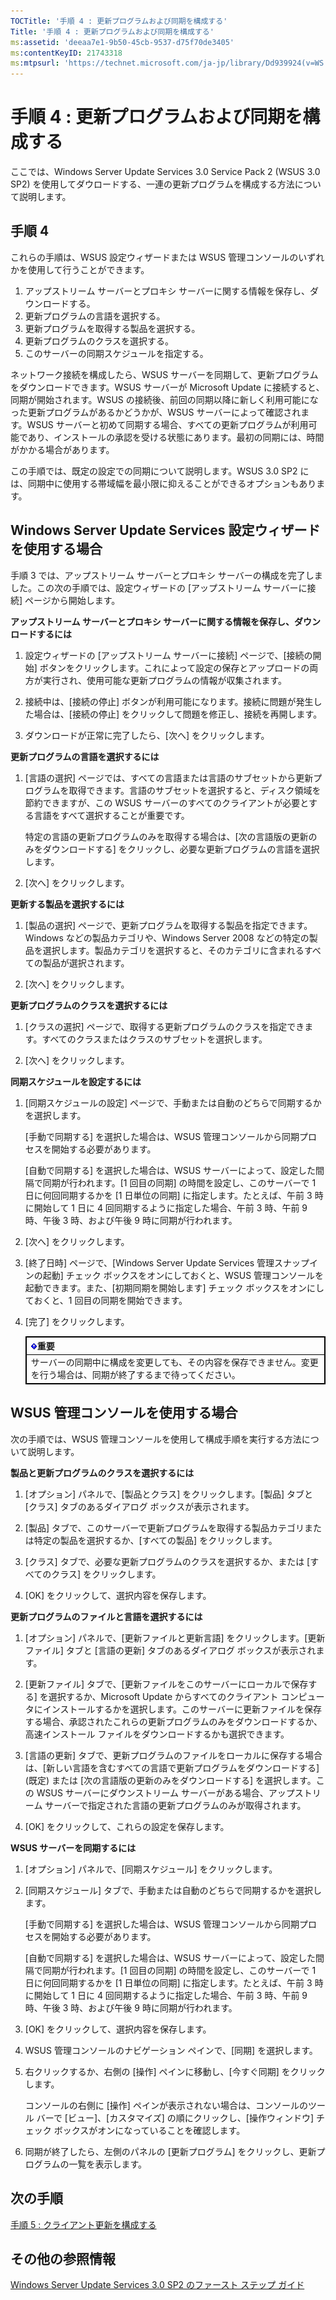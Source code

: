 ```yaml
---
TOCTitle: '手順 4 : 更新プログラムおよび同期を構成する'
Title: '手順 4 : 更新プログラムおよび同期を構成する'
ms:assetid: 'deeaa7e1-9b50-45cb-9537-d75f70de3405'
ms:contentKeyID: 21743318
ms:mtpsurl: 'https://technet.microsoft.com/ja-jp/library/Dd939924(v=WS.10)'
---
```


手順 4 : 更新プログラムおよび同期を構成する
===========================================

ここでは、Windows Server Update Services 3.0 Service Pack 2 (WSUS 3.0 SP2) を使用してダウロードする、一連の更新プログラムを構成する方法について説明します。

手順 4
------

これらの手順は、WSUS 設定ウィザードまたは WSUS 管理コンソールのいずれかを使用して行うことができます。

1.  アップストリーム サーバーとプロキシ サーバーに関する情報を保存し、ダウンロードする。
2.  更新プログラムの言語を選択する。
3.  更新プログラムを取得する製品を選択する。
4.  更新プログラムのクラスを選択する。
5.  このサーバーの同期スケジュールを指定する。

ネットワーク接続を構成したら、WSUS サーバーを同期して、更新プログラムをダウンロードできます。WSUS サーバーが Microsoft Update に接続すると、同期が開始されます。WSUS の接続後、前回の同期以降に新しく利用可能になった更新プログラムがあるかどうかが、WSUS サーバーによって確認されます。WSUS サーバーと初めて同期する場合、すべての更新プログラムが利用可能であり、インストールの承認を受ける状態にあります。最初の同期には、時間がかかる場合があります。

この手順では、既定の設定での同期について説明します。WSUS 3.0 SP2 には、同期中に使用する帯域幅を最小限に抑えることができるオプションもあります。

Windows Server Update Services 設定ウィザードを使用する場合
-----------------------------------------------------------

手順 3 では、アップストリーム サーバーとプロキシ サーバーの構成を完了しました。この次の手順では、設定ウィザードの \[アップストリーム サーバーに接続\] ページから開始します。

**アップストリーム サーバーとプロキシ サーバーに関する情報を保存し、ダウンロードするには**
1.  設定ウィザードの \[アップストリーム サーバーに接続\] ページで、\[接続の開始\] ボタンをクリックします。これによって設定の保存とアップロードの両方が実行され、使用可能な更新プログラムの情報が収集されます。

2.  接続中は、\[接続の停止\] ボタンが利用可能になります。接続に問題が発生した場合は、\[接続の停止\] をクリックして問題を修正し、接続を再開します。

3.  ダウンロードが正常に完了したら、\[次へ\] をクリックします。

**更新プログラムの言語を選択するには**
1.  \[言語の選択\] ページでは、すべての言語または言語のサブセットから更新プログラムを取得できます。言語のサブセットを選択すると、ディスク領域を節約できますが、この WSUS サーバーのすべてのクライアントが必要とする言語をすべて選択することが重要です。

    特定の言語の更新プログラムのみを取得する場合は、\[次の言語版の更新のみをダウンロードする\] をクリックし、必要な更新プログラムの言語を選択します。

2.  \[次へ\] をクリックします。

**更新する製品を選択するには**
1.  \[製品の選択\] ページで、更新プログラムを取得する製品を指定できます。Windows などの製品カテゴリや、Windows Server 2008 などの特定の製品を選択します。製品カテゴリを選択すると、そのカテゴリに含まれるすべての製品が選択されます。

2.  \[次へ\] をクリックします。

**更新プログラムのクラスを選択するには**
1.  \[クラスの選択\] ページで、取得する更新プログラムのクラスを指定できます。すべてのクラスまたはクラスのサブセットを選択します。

2.  \[次へ\] をクリックします。

**同期スケジュールを設定するには**
1.  \[同期スケジュールの設定\] ページで、手動または自動のどちらで同期するかを選択します。

    \[手動で同期する\] を選択した場合は、WSUS 管理コンソールから同期プロセスを開始する必要があります。

    \[自動で同期する\] を選択した場合は、WSUS サーバーによって、設定した間隔で同期が行われます。\[1 回目の同期\] の時間を設定し、このサーバーで 1 日に何回同期するかを \[1 日単位の同期\] に指定します。たとえば、午前 3 時に開始して 1 日に 4 回同期するように指定した場合、午前 3 時、午前 9 時、午後 3 時、および午後 9 時に同期が行われます。

2.  \[次へ\] をクリックします。

3.  \[終了日時\] ページで、\[Windows Server Update Services 管理スナップインの起動\] チェック ボックスをオンにしておくと、WSUS 管理コンソールを起動できます。また、\[初期同期を開始します\] チェック ボックスをオンにしておくと、1 回目の同期を開始できます。

4.  \[完了\] をクリックします。
    
    <p> </p>
    <table style="border:1px solid black;">
    <colgroup>
    <col width="100%" />
    </colgroup>
    <thead>
    <tr class="header">
    <th style="border:1px solid black;" ><img src="images/Dd939924.Important(WS.10).gif" />重要</th>
    </tr>
    </thead>
    <tbody>
    <tr class="odd">
    <td style="border:1px solid black;">サーバーの同期中に構成を変更しても、その内容を保存できません。変更を行う場合は、同期が終了するまで待ってください。
    </td>
    </tr>
    </tbody>
    </table>
 

WSUS 管理コンソールを使用する場合
---------------------------------

次の手順では、WSUS 管理コンソールを使用して構成手順を実行する方法について説明します。

**製品と更新プログラムのクラスを選択するには**
1.  \[オプション\] パネルで、\[製品とクラス\] をクリックします。\[製品\] タブと \[クラス\] タブのあるダイアログ ボックスが表示されます。

2.  \[製品\] タブで、このサーバーで更新プログラムを取得する製品カテゴリまたは特定の製品を選択するか、\[すべての製品\] をクリックします。

3.  \[クラス\] タブで、必要な更新プログラムのクラスを選択するか、または \[すべてのクラス\] をクリックします。

4.  \[OK\] をクリックして、選択内容を保存します。

**更新プログラムのファイルと言語を選択するには**
1.  \[オプション\] パネルで、\[更新ファイルと更新言語\] をクリックします。\[更新ファイル\] タブと \[言語の更新\] タブのあるダイアログ ボックスが表示されます。

2.  \[更新ファイル\] タブで、\[更新ファイルをこのサーバーにローカルで保存する\] を選択するか、Microsoft Update からすべてのクライアント コンピュータにインストールするかを選択します。このサーバーに更新ファイルを保存する場合、承認されたこれらの更新プログラムのみをダウンロードするか、高速インストール ファイルをダウンロードするかも選択できます。

3.  \[言語の更新\] タブで、更新プログラムのファイルをローカルに保存する場合は、\[新しい言語を含むすべての言語で更新プログラムをダウンロードする\] (既定) または \[次の言語版の更新のみをダウンロードする\] を選択します。この WSUS サーバーにダウンストリーム サーバーがある場合、アップストリーム サーバーで指定された言語の更新プログラムのみが取得されます。

4.  \[OK\] をクリックして、これらの設定を保存します。

**WSUS サーバーを同期するには**
1.  \[オプション\] パネルで、\[同期スケジュール\] をクリックします。

2.  \[同期スケジュール\] タブで、手動または自動のどちらで同期するかを選択します。

    \[手動で同期する\] を選択した場合は、WSUS 管理コンソールから同期プロセスを開始する必要があります。

    \[自動で同期する\] を選択した場合は、WSUS サーバーによって、設定した間隔で同期が行われます。\[1 回目の同期\] の時間を設定し、このサーバーで 1 日に何回同期するかを \[1 日単位の同期\] に指定します。たとえば、午前 3 時に開始して 1 日に 4 回同期するように指定した場合、午前 3 時、午前 9 時、午後 3 時、および午後 9 時に同期が行われます。

3.  \[OK\] をクリックして、選択内容を保存します。

4.  WSUS 管理コンソールのナビゲーション ペインで、\[同期\] を選択します。

5.  右クリックするか、右側の \[操作\] ペインに移動し、\[今すぐ同期\] をクリックします。

    コンソールの右側に \[操作\] ペインが表示されない場合は、コンソールのツール バーで \[ビュー\]、\[カスタマイズ\] の順にクリックし、\[操作ウィンドウ\] チェック ボックスがオンになっていることを確認します。

6.  同期が終了したら、左側のパネルの \[更新プログラム\] をクリックし、更新プログラムの一覧を表示します。

次の手順
--------

[手順 5 : クライアント更新を構成する](https://technet.microsoft.com/5ae60ead-3e94-456c-a692-c0f193ea5d5a)

その他の参照情報
----------------

[Windows Server Update Services 3.0 SP2 のファースト ステップ ガイド](https://technet.microsoft.com/4b504edc-93b3-45b0-a7e8-d0107f1a4442)
